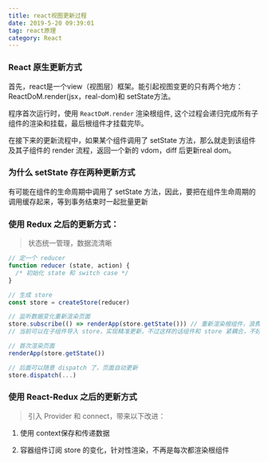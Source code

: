 ```yaml
---
title: react视图更新过程
date: 2019-5-20 09:39:01
tag: react原理
category: React
---
```


### React 原生更新方式

首先，react是一个view（视图层）框架。能引起视图变更的只有两个地方：ReactDoM.render(jsx，real-dom)和 setState方法。

程序首次运行时，使用 `ReactDoM.render` 渲染根组件, 这个过程会递归完成所有子组件的渲染和挂载，最后根组件才挂载完毕。

在接下来的更新流程中，如果某个组件调用了 setState 方法，那么就走到该组件及其子组件的 render 流程，返回一个新的 vdom，diff 后更新real dom。

### 为什么 setState 存在两种更新方式

有可能在组件的生命周期中调用了 setState 方法，因此，要把在组件生命周期的调用缓存起来，等到事务结束时一起批量更新

### 使用 Redux 之后的更新方式：

> 状态统一管理，数据流清晰

```javascript
// 定一个 reducer
function reducer (state, action) {
  /* 初始化 state 和 switch case */
}

// 生成 store
const store = createStore(reducer)

// 监听数据变化重新渲染页面
store.subscribe(() => renderApp(store.getState())) // 重新渲染根组件，浪费性能，且子组件需要的数据也得一级一级的传下去
// 当前可以在子组件导入 store，实现精准更新，不过这样的话组件和 store 紧耦合，不好。

// 首次渲染页面
renderApp(store.getState()) 

// 后面可以随意 dispatch 了，页面自动更新
store.dispatch(...)
```

### 使用 React-Redux 之后的更新方式

> 引入 Provider 和 connect，带来以下改进：

1. 使用 context保存和传递数据

2. 容器组件订阅 store 的变化，针对性渲染，不再是每次都渲染根组件 